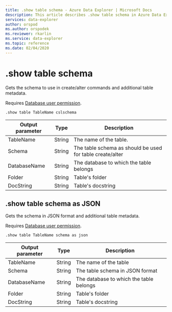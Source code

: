 ```yaml
---
title: .show table schema - Azure Data Explorer | Microsoft Docs
description: This article describes .show table schema in Azure Data Explorer.
services: data-explorer
author: orspod
ms.author: orspodek
ms.reviewer: rkarlin
ms.service: data-explorer
ms.topic: reference
ms.date: 02/04/2020
---
```

# .show table schema

Gets the schema to use in create/alter commands and additional table metadata.

Requires [Database user permission](../management/access-control/role-based-authorization.md).

```kusto
.show table TableName cslschema 
```

| Output parameter | Type   | Description                                               |
|------------------|--------|-----------------------------------------------------------|
| TableName        | String | The name of the table.                                    |
| Schema           | String | The table schema as should be used for table create/alter |
| DatabaseName     | String | The database to which the table belongs                   |
| Folder           | String | Table's folder                                            |
| DocString        | String | Table's docstring                                         |


## .show table schema as JSON

Gets the schema in JSON format and additional table metadata.

Requires [Database user permission](../management/access-control/role-based-authorization.md).

```kusto
.show table TableName schema as json
```

| Output parameter | Type   | Description                             |
|------------------|--------|-----------------------------------------|
| TableName        | String | The name of the table                   |
| Schema           | String | The table schema in JSON format         |
| DatabaseName     | String | The database to which the table belongs |
| Folder           | String | Table's folder                          |
| DocString        | String | Table's docstring                       |

